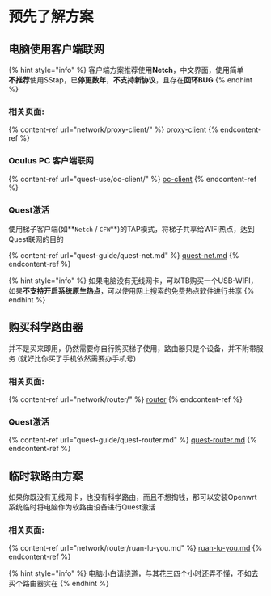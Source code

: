 # 预先了解方案

## 电脑使用客户端联网

{% hint style="info" %}
客户端方案推荐使用**Netch**，中文界面，使用简单\
**不推荐**使用SStap，已**停更数年**，**不支持新协议**，且存在**回环BUG**
{% endhint %}

### 相关页面:

{% content-ref url="network/proxy-client/" %}
[proxy-client](network/proxy-client/)
{% endcontent-ref %}

### Oculus PC 客户端联网

{% content-ref url="quest-use/oc-client/" %}
[oc-client](quest-use/oc-client/)
{% endcontent-ref %}

### Quest激活

使用梯子客户端(如**`Netch` / `CFW`**)的TAP模式，将梯子共享给WIFI热点，达到Quest联网的目的

{% content-ref url="quest-guide/quest-net.md" %}
[quest-net.md](quest-guide/quest-net.md)
{% endcontent-ref %}

{% hint style="info" %}
如果电脑没有无线网卡，可以TB购买一个USB-WIFI，如果**不支持开启系统原生热点**，可以使用网上搜索的免费热点软件进行共享
{% endhint %}

## 购买科学路由器

并不是买来即用，仍然需要你自行购买梯子使用，路由器只是个设备，并不附带服务 (就好比你买了手机依然需要办手机号)

### 相关页面:

{% content-ref url="network/router/" %}
[router](network/router/)
{% endcontent-ref %}

### Quest激活

{% content-ref url="quest-guide/quest-router.md" %}
[quest-router.md](quest-guide/quest-router.md)
{% endcontent-ref %}

## 临时软路由方案

如果你既没有无线网卡，也没有科学路由，而且不想掏钱，那可以安装Openwrt系统临时将电脑作为软路由设备进行Quest激活

### 相关页面:

{% content-ref url="network/router/ruan-lu-you.md" %}
[ruan-lu-you.md](network/router/ruan-lu-you.md)
{% endcontent-ref %}

{% hint style="info" %}
电脑小白请绕道，与其花三四个小时还弄不懂，不如去买个路由器实在
{% endhint %}
